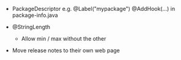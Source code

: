- PackageDescriptor e.g.
  @Label("mypackage")
  @AddHook(...)
  in package-info.java

- @StringLength
  - Allow min / max without the other

- Move release notes to their own web page
